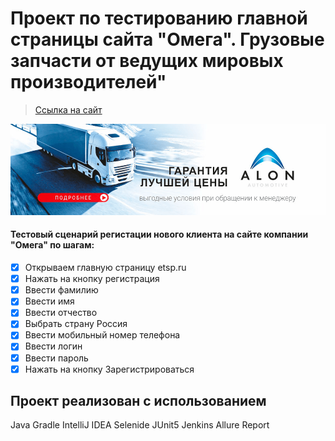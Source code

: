 # Проект по тестированию главной страницы сайта "Омега". Грузовые запчасти от ведущих мировых производителей"
> <a target="_blank" href="https://www.etsp.ru/">Ссылка на сайт</a>

![This is an image](/design/images/etsp.png)

#### Тестовый сценарий регистации нового клиента на сайте компании "Омега" по шагам:
- [x] Открываем главную страницу etsp.ru
- [x] Нажать на кнопку регистрация
- [x] Ввести фамилию
- [x] Ввести имя
- [x] Ввести отчество
- [x] Выбрать страну Россия
- [x] Ввести мобильный номер телефона
- [x] Ввести логин
- [x] Ввести пароль
- [x] Нажать на кнопку Зарегистрироваться

## Проект реализован с использованием
Java Gradle IntelliJ IDEA Selenide JUnit5 Jenkins Allure Report
